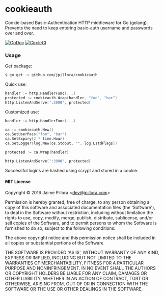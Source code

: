 # cookieauth

Cookie-based Basic-Authentication HTTP middleware for Go (golang). Prevents the need to keep entering basic-auth username and passwords over and over.

[![GoDoc](https://godoc.org/github.com/jpillora/cookieauth?status.svg)](https://godoc.org/github.com/jpillora/cookieauth)  [![CircleCI](https://circleci.com/gh/jpillora/cookieauth.svg?style=shield&circle-token=69ef9c6ac0d8cebcb354bb85c377eceff77bfb1b)](https://circleci.com/gh/jpillora/cookieauth)

### Usage

Get package:

``` sh
$ go get -v github.com/jpillora/cookieauth
```

Quick use:

``` go
handler := http.HandlerFunc(...)
protected := cookieauth.Wrap(handler, "foo", "bar")
http.ListenAndServe(":3000", protected)
```

Customized use:

``` go
handler := http.HandlerFunc(...)

ca := cookieauth.New()
ca.SetUserPass("foo", "bar")
ca.SetExpiry(2 * time.Hour)
ca.SetLogger(log.New(os.Stdout, "", log.LstdFlags))

protected := ca.Wrap(handler)

http.ListenAndServe(":3000", protected)
```

Successful logins are hashed using scrypt and stored in a cookie.

#### MIT License

Copyright © 2016 Jaime Pillora &lt;dev@jpillora.com&gt;

Permission is hereby granted, free of charge, to any person obtaining
a copy of this software and associated documentation files (the
'Software'), to deal in the Software without restriction, including
without limitation the rights to use, copy, modify, merge, publish,
distribute, sublicense, and/or sell copies of the Software, and to
permit persons to whom the Software is furnished to do so, subject to
the following conditions:

The above copyright notice and this permission notice shall be
included in all copies or substantial portions of the Software.

THE SOFTWARE IS PROVIDED 'AS IS', WITHOUT WARRANTY OF ANY KIND,
EXPRESS OR IMPLIED, INCLUDING BUT NOT LIMITED TO THE WARRANTIES OF
MERCHANTABILITY, FITNESS FOR A PARTICULAR PURPOSE AND NONINFRINGEMENT.
IN NO EVENT SHALL THE AUTHORS OR COPYRIGHT HOLDERS BE LIABLE FOR ANY
CLAIM, DAMAGES OR OTHER LIABILITY, WHETHER IN AN ACTION OF CONTRACT,
TORT OR OTHERWISE, ARISING FROM, OUT OF OR IN CONNECTION WITH THE
SOFTWARE OR THE USE OR OTHER DEALINGS IN THE SOFTWARE.
